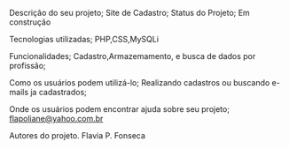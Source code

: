 Descrição do seu projeto;
Site de Cadastro;
Status do Projeto; 
Em construção

Tecnologias utilizadas;
PHP,CSS,MySQLi

Funcionalidades;
Cadastro,Armazemamento, e busca de dados por profissão;

Como os usuários podem utilizá-lo;
Realizando cadastros ou buscando e-mails ja cadastrados;

Onde os usuários podem encontrar ajuda sobre seu projeto;
flapoliane@yahoo.com.br

Autores do projeto.
Flavia P. Fonseca
